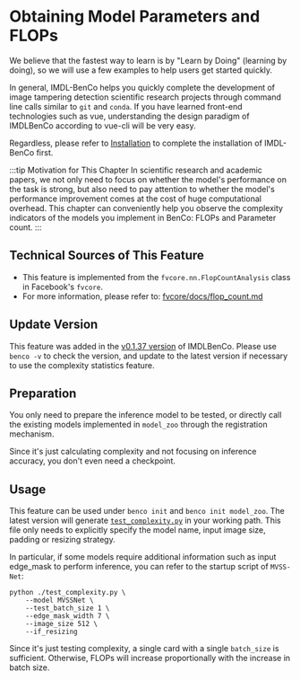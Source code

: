 # Obtaining Model Parameters and FLOPs
We believe that the fastest way to learn is by "Learn by Doing" (learning by doing), so we will use a few examples to help users get started quickly.

In general, IMDL-BenCo helps you quickly complete the development of image tampering detection scientific research projects through command line calls similar to `git` and `conda`. If you have learned front-end technologies such as vue, understanding the design paradigm of IMDLBenCo according to vue-cli will be very easy.

Regardless, please refer to [Installation](./install.md) to complete the installation of IMDL-BenCo first.

:::tip Motivation for This Chapter
In scientific research and academic papers, we not only need to focus on whether the model's performance on the task is strong, but also need to pay attention to whether the model's performance improvement comes at the cost of huge computational overhead. This chapter can conveniently help you observe the complexity indicators of the models you implement in BenCo: FLOPs and Parameter count.
:::

## Technical Sources of This Feature
- This feature is implemented from the `fvcore.nn.FlopCountAnalysis` class in Facebook's `fvcore`.
- For more information, please refer to: [fvcore/docs/flop_count.md](https://github.com/facebookresearch/fvcore/blob/main/docs/flop_count.md)

## Update Version
This feature was added in the [v0.1.37 version](https://github.com/scu-zjz/IMDLBenCo/releases/tag/v0.1.37) of IMDLBenCo. Please use `benco -v` to check the version, and update to the latest version if necessary to use the complexity statistics feature.

## Preparation
You only need to prepare the inference model to be tested, or directly call the existing models implemented in `model_zoo` through the registration mechanism.

Since it's just calculating complexity and not focusing on inference accuracy, you don't even need a checkpoint.

## Usage
This feature can be used under `benco init` and `benco init model_zoo`. The latest version will generate [`test_complexity.py`](https://github.com/scu-zjz/IMDLBenCo/blob/main/IMDLBenCo/training_scripts/test_complexity.py) in your working path. This file only needs to explicitly specify the model name, input image size, padding or resizing strategy.

In particular, if some models require additional information such as input edge_mask to perform inference, you can refer to the startup script of `MVSS-Net`:
```shell
python ./test_complexity.py \
    --model MVSSNet \
    --test_batch_size 1 \
    --edge_mask_width 7 \
    --image_size 512 \
    --if_resizing
```

Since it's just testing complexity, a single card with a single `batch_size` is sufficient. Otherwise, FLOPs will increase proportionally with the increase in batch size.
